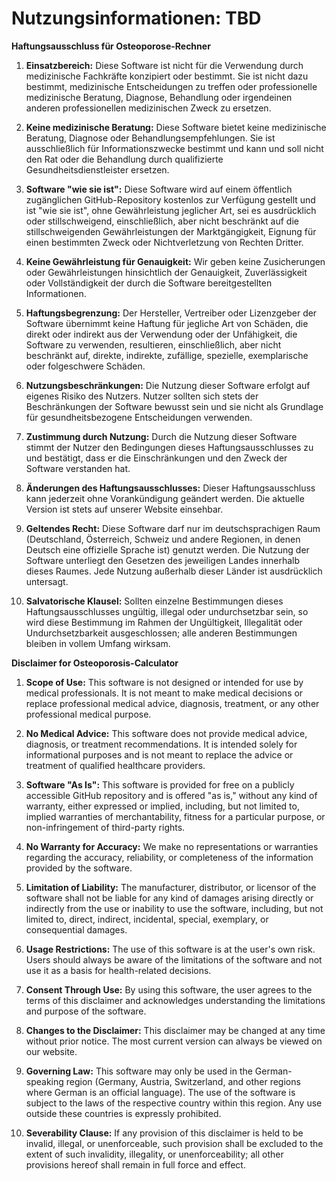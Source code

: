 # Nutzungsinformationen: TBD

**Haftungsausschluss für Osteoporose-Rechner**

1. **Einsatzbereich:** Diese Software ist nicht für die Verwendung durch medizinische Fachkräfte konzipiert oder bestimmt. Sie ist nicht dazu bestimmt, medizinische Entscheidungen zu treffen oder professionelle medizinische Beratung, Diagnose, Behandlung oder irgendeinen anderen professionellen medizinischen Zweck zu ersetzen.

2. **Keine medizinische Beratung:** Diese Software bietet keine medizinische Beratung, Diagnose oder Behandlungsempfehlungen. Sie ist ausschließlich für Informationszwecke bestimmt und kann und soll nicht den Rat oder die Behandlung durch qualifizierte Gesundheitsdienstleister ersetzen.

3. **Software "wie sie ist":** Diese Software wird auf einem öffentlich zugänglichen GitHub-Repository kostenlos zur Verfügung gestellt und ist "wie sie ist", ohne Gewährleistung jeglicher Art, sei es ausdrücklich oder stillschweigend, einschließlich, aber nicht beschränkt auf die stillschweigenden Gewährleistungen der Marktgängigkeit, Eignung für einen bestimmten Zweck oder Nichtverletzung von Rechten Dritter.

4. **Keine Gewährleistung für Genauigkeit:** Wir geben keine Zusicherungen oder Gewährleistungen hinsichtlich der Genauigkeit, Zuverlässigkeit oder Vollständigkeit der durch die Software bereitgestellten Informationen.

5. **Haftungsbegrenzung:** Der Hersteller, Vertreiber oder Lizenzgeber der Software übernimmt keine Haftung für jegliche Art von Schäden, die direkt oder indirekt aus der Verwendung oder der Unfähigkeit, die Software zu verwenden, resultieren, einschließlich, aber nicht beschränkt auf, direkte, indirekte, zufällige, spezielle, exemplarische oder folgeschwere Schäden.

6. **Nutzungsbeschränkungen:** Die Nutzung dieser Software erfolgt auf eigenes Risiko des Nutzers. Nutzer sollten sich stets der Beschränkungen der Software bewusst sein und sie nicht als Grundlage für gesundheitsbezogene Entscheidungen verwenden.

7. **Zustimmung durch Nutzung:** Durch die Nutzung dieser Software stimmt der Nutzer den Bedingungen dieses Haftungsausschlusses zu und bestätigt, dass er die Einschränkungen und den Zweck der Software verstanden hat.

8. **Änderungen des Haftungsausschlusses:** Dieser Haftungsausschluss kann jederzeit ohne Vorankündigung geändert werden. Die aktuelle Version ist stets auf unserer Website einsehbar.

9. **Geltendes Recht:** Diese Software darf nur im deutschsprachigen Raum (Deutschland, Österreich, Schweiz und andere Regionen, in denen Deutsch eine offizielle Sprache ist) genutzt werden. Die Nutzung der Software unterliegt den Gesetzen des jeweiligen Landes innerhalb dieses Raumes. Jede Nutzung außerhalb dieser Länder ist ausdrücklich untersagt.

10. **Salvatorische Klausel:** Sollten einzelne Bestimmungen dieses Haftungsausschlusses ungültig, illegal oder undurchsetzbar sein, so wird diese Bestimmung im Rahmen der Ungültigkeit, Illegalität oder Undurchsetzbarkeit ausgeschlossen; alle anderen Bestimmungen bleiben in vollem Umfang wirksam.


**Disclaimer for Osteoporosis-Calculator**

1. **Scope of Use:** This software is not designed or intended for use by medical professionals. It is not meant to make medical decisions or replace professional medical advice, diagnosis, treatment, or any other professional medical purpose.

2. **No Medical Advice:** This software does not provide medical advice, diagnosis, or treatment recommendations. It is intended solely for informational purposes and is not meant to replace the advice or treatment of qualified healthcare providers.

3. **Software "As Is":** This software is provided for free on a publicly accessible GitHub repository and is offered "as is," without any kind of warranty, either expressed or implied, including, but not limited to, implied warranties of merchantability, fitness for a particular purpose, or non-infringement of third-party rights.

4. **No Warranty for Accuracy:** We make no representations or warranties regarding the accuracy, reliability, or completeness of the information provided by the software.

5. **Limitation of Liability:** The manufacturer, distributor, or licensor of the software shall not be liable for any kind of damages arising directly or indirectly from the use or inability to use the software, including, but not limited to, direct, indirect, incidental, special, exemplary, or consequential damages.

6. **Usage Restrictions:** The use of this software is at the user's own risk. Users should always be aware of the limitations of the software and not use it as a basis for health-related decisions.

7. **Consent Through Use:** By using this software, the user agrees to the terms of this disclaimer and acknowledges understanding the limitations and purpose of the software.

8. **Changes to the Disclaimer:** This disclaimer may be changed at any time without prior notice. The most current version can always be viewed on our website.

9. **Governing Law:** This software may only be used in the German-speaking region (Germany, Austria, Switzerland, and other regions where German is an official language). The use of the software is subject to the laws of the respective country within this region. Any use outside these countries is expressly prohibited.

10. **Severability Clause:** If any provision of this disclaimer is held to be invalid, illegal, or unenforceable, such provision shall be excluded to the extent of such invalidity, illegality, or unenforceability; all other provisions hereof shall remain in full force and effect.

